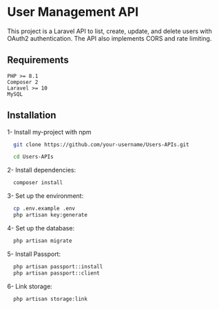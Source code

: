 
# User Management API

This project is a Laravel API to list, create, update, and delete users with OAuth2 authentication. The API also implements CORS and rate limiting.

## Requirements
    PHP >= 8.1
    Composer 2
    Laravel >= 10
    MySQL


## Installation

1- Install my-project with npm

```bash
  git clone https://github.com/your-username/Users-APIs.git

  cd Users-APIs
```
2- Install dependencies:

```bash
  composer install
```
3- Set up the environment:
```bash
  cp .env.example .env
  php artisan key:generate
```
4- Set up the database:
```bash
  php artisan migrate

```
5- Install Passport:
```bash
  php artisan passport::install
  php artisan passport::client

```
6- Link storage:
```bash
  php artisan storage:link

```

